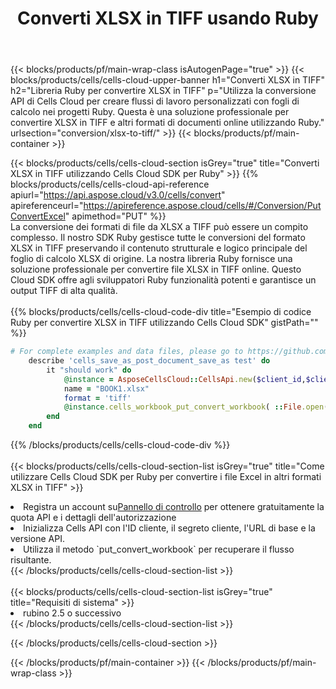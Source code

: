 ﻿---
title:  Converti XLSX in TIFF usando Ruby
description:  Utilizzando Aspose.Cells Cloud SDK per Ruby per convertire un file in formato XLSX in un file in formato TIFF.
---
{{< blocks/products/pf/main-wrap-class isAutogenPage="true" >}}
{{< blocks/products/cells/cells-cloud-upper-banner h1="Converti XLSX in TIFF" h2="Libreria Ruby per convertire XLSX in TIFF" p="Utilizza la conversione API di Cells Cloud per creare flussi di lavoro personalizzati con fogli di calcolo nei progetti Ruby. Questa è una soluzione professionale per convertire XLSX in TIFF e altri formati di documenti online utilizzando Ruby." urlsection="conversion/xlsx-to-tiff/" >}}
{{< blocks/products/pf/main-container >}}

{{< blocks/products/cells/cells-cloud-section isGrey="true" title="Converti XLSX in TIFF utilizzando Cells Cloud SDK per Ruby" >}}
{{% blocks/products/cells/cells-cloud-api-reference apiurl="https://api.aspose.cloud/v3.0/cells/convert" apireferenceurl="https://apireference.aspose.cloud/cells/#/Conversion/PutConvertExcel" apimethod="PUT" %}}
<br/>
La conversione dei formati di file da XLSX a TIFF può essere un compito complesso. Il nostro SDK Ruby gestisce tutte le conversioni del formato XLSX in TIFF preservando il contenuto strutturale e logico principale del foglio di calcolo XLSX di origine. La nostra libreria Ruby fornisce una soluzione professionale per convertire file XLSX in TIFF online. Questo Cloud SDK offre agli sviluppatori Ruby funzionalità potenti e garantisce un output TIFF di alta qualità.
<br/>
<br/>
{{% blocks/products/cells/cells-cloud-code-div title="Esempio di codice Ruby per convertire XLSX in TIFF utilizzando Cells Cloud SDK" gistPath="" %}}
 
```ruby
# For complete examples and data files, please go to https://github.com/aspose-cells-cloud/aspose-cells-cloud-ruby/
    describe 'cells_save_as_post_document_save_as test' do
        it "should work" do
            @instance = AsposeCellsCloud::CellsApi.new($client_id,$client_secret,"v3.0","https://api.aspose.cloud/")
            name = "BOOK1.xlsx"
            format = 'tiff'
            @instance.cells_workbook_put_convert_workbook( ::File.open(File.expand_path("data/"+name),"r")  {|io| io.read(io.size) },{:format=>format})     
        end
    end
```
 
{{% /blocks/products/cells/cells-cloud-code-div %}}
<br/>
<br/>
{{< blocks/products/cells/cells-cloud-section-list isGrey="true" title="Come utilizzare Cells Cloud SDK per Ruby per convertire i file Excel in altri formati XLSX in TIFF" >}}
<li> Registra un account su<a href="https://dashboard.aspose.cloud/">Pannello di controllo</a> per ottenere gratuitamente la quota API e i dettagli dell'autorizzazione</li>
<li>Inizializza Cells API con l'ID cliente, il segreto cliente, l'URL di base e la versione API.</li>
<li>Utilizza il metodo `put_convert_workbook` per recuperare il flusso risultante.</li>
{{< /blocks/products/cells/cells-cloud-section-list >}}
<br/>
<br/>
{{< blocks/products/cells/cells-cloud-section-list isGrey="true" title="Requisiti di sistema" >}}
<li>rubino 2.5 o successivo</li>
{{< /blocks/products/cells/cells-cloud-section-list >}}

{{< /blocks/products/cells/cells-cloud-section >}}

{{< /blocks/products/pf/main-container >}}
{{< /blocks/products/pf/main-wrap-class >}}
